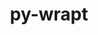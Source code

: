 ---
title: "py-wrapt"
layout: cache
categories: [package, develop-2025-02-09]
meta: {"versions": ["1.15.0"], "compilers": ["gcc@=11.4.0", "gcc@=13.2.0"], "oss": ["ubuntu22.04", "ubuntu24.04"], "platforms": ["linux"], "targets": ["aarch64", "x86_64_v3"], "stacks": ["e4s", "ml-linux-aarch64-cpu", "ml-linux-aarch64-cuda", "ml-linux-x86_64-cpu", "ml-linux-x86_64-cuda", "ml-linux-x86_64-rocm", "root"], "num_specs": 4, "num_specs_by_stack": {"root": 4, "e4s": 1, "ml-linux-aarch64-cpu": 1, "ml-linux-aarch64-cuda": 1, "ml-linux-x86_64-rocm": 1, "ml-linux-x86_64-cpu": 1, "ml-linux-x86_64-cuda": 1}}
spec_details: [{"hash": "44dnzqhzx4ikckswiw3cgap6hhdy2uhw", "compiler": "gcc@=11.4.0", "versions": ["1.15.0"], "os": "ubuntu22.04", "platform": "linux", "target": "x86_64_v3", "variants": ["build_system=python_pip"], "stacks": ["root", "e4s"], "size": "-", "tarball": "https://binaries.spack.io/develop-2025-02-09/build_cache/linux-ubuntu22.04-x86_64_v3/gcc-11.4.0/py-wrapt-1.15.0/linux-ubuntu22.04-x86_64_v3-gcc-11.4.0-py-wrapt-1.15.0-44dnzqhzx4ikckswiw3cgap6hhdy2uhw.spack"}, {"hash": "u4fpzkrnm2yxcpr2ehyxh3jzsk4fpd23", "compiler": "gcc@=13.2.0", "versions": ["1.15.0"], "os": "ubuntu24.04", "platform": "linux", "target": "aarch64", "variants": ["build_system=python_pip"], "stacks": ["ml-linux-aarch64-cpu", "root", "ml-linux-aarch64-cuda"], "size": "-", "tarball": "https://binaries.spack.io/develop-2025-02-09/build_cache/linux-ubuntu24.04-aarch64/gcc-13.2.0/py-wrapt-1.15.0/linux-ubuntu24.04-aarch64-gcc-13.2.0-py-wrapt-1.15.0-u4fpzkrnm2yxcpr2ehyxh3jzsk4fpd23.spack"}, {"hash": "j36vky3mvwlkn6znnf3fhlo45kdm2m2z", "compiler": "gcc@=13.2.0", "versions": ["1.15.0"], "os": "ubuntu24.04", "platform": "linux", "target": "x86_64_v3", "variants": ["build_system=python_pip"], "stacks": ["ml-linux-x86_64-rocm", "root"], "size": "-", "tarball": "https://binaries.spack.io/develop-2025-02-09/build_cache/linux-ubuntu24.04-x86_64_v3/gcc-13.2.0/py-wrapt-1.15.0/linux-ubuntu24.04-x86_64_v3-gcc-13.2.0-py-wrapt-1.15.0-j36vky3mvwlkn6znnf3fhlo45kdm2m2z.spack"}, {"hash": "fsobmiw4aztyxefzgvpjh4i7tji7ehdv", "compiler": "gcc@=13.2.0", "versions": ["1.15.0"], "os": "ubuntu24.04", "platform": "linux", "target": "x86_64_v3", "variants": ["build_system=python_pip"], "stacks": ["ml-linux-x86_64-cpu", "ml-linux-x86_64-cuda", "root"], "size": "-", "tarball": "https://binaries.spack.io/develop-2025-02-09/build_cache/linux-ubuntu24.04-x86_64_v3/gcc-13.2.0/py-wrapt-1.15.0/linux-ubuntu24.04-x86_64_v3-gcc-13.2.0-py-wrapt-1.15.0-fsobmiw4aztyxefzgvpjh4i7tji7ehdv.spack"}]
---